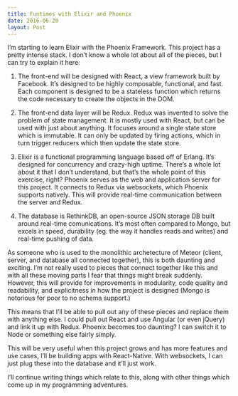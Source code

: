 ```yaml
---
title: Funtimes with Elixir and Phoenix
date: 2016-06-20
layout: Post
---
```


I’m starting to learn Elixir with the Phoenix Framework. This project has a pretty intense stack. I don’t know a whole lot about all of the pieces, but I can try to explain it here:

1. The front-end will be designed with React, a view framework built by Facebook. It’s designed to be highly composable, functional, and fast. Each component is designed to be a stateless function which returns the code necessary to create the objects in the DOM.

2. The front-end data layer will be Redux. Redux was invented to solve the problem of state management. It is mostly used with React, but can be used with just about anything. It focuses around a single state store which is immutable. It can only be updated by firing actions, which in turn trigger reducers which then update the state store.

3. Elixir is a functional programming language based off of Erlang. It’s designed for concurrency and crazy-high uptime. There’s a whole lot about it that I don’t understand, but that’s the whole point of this exercise, right? Phoenix serves as the web and application server for this project. It connects to Redux via websockets, which Phoenix supports natively. This will provide real-time communication between the server and Redux.

4. The database is RethinkDB, an open-source JSON storage DB built around real-time comunications. It’s most often compared to Mongo, but excels in speed, durability (eg. the way it handles reads and writes) and real-time pushing of data.

As someone who is used to the monolithic archetecture of Meteor (client, server, and database all connected together), this is both daunting and exciting. I’m not really used to pieces that connect together like this and with all these moving parts I fear that things might break suddenly. However, this will provide for improvements in modularity, code quality and readability, and explicitness in how the project is designed (Mongo is notorious for poor to no schema support.)

This means that I’ll be able to pull out any of these pieces and replace them with anything else. I could pull out React and use Angular (or even jQuery) and link it up with Redux. Phoenix becomes too daunting? I can switch it to Node or something else fairly simply.

This will be very useful when this project grows and has more features and use cases, I’ll be building apps with React-Native. With websockets, I can just plug these into the database and it’ll just work.

I’ll continue writing things which relate to this, along with other things which come up in my programming adventures.
